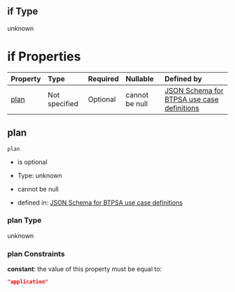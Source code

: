 ## if Type

unknown

# if Properties

| Property      | Type          | Required | Nullable       | Defined by                                                                                                                                                                                                                                  |
| :------------ | :------------ | :------- | :------------- | :------------------------------------------------------------------------------------------------------------------------------------------------------------------------------------------------------------------------------------------ |
| [plan](#plan) | Not specified | Optional | cannot be null | [JSON Schema for BTPSA use case definitions](btpsa-usecase-properties-services-items-allof-1-then-allof-32-then-allof-0-if-properties-plan.md "undefined#/properties/services/items/allOf/1/then/allOf/32/then/allOf/0/if/properties/plan") |

## plan



`plan`

*   is optional

*   Type: unknown

*   cannot be null

*   defined in: [JSON Schema for BTPSA use case definitions](btpsa-usecase-properties-services-items-allof-1-then-allof-32-then-allof-0-if-properties-plan.md "undefined#/properties/services/items/allOf/1/then/allOf/32/then/allOf/0/if/properties/plan")

### plan Type

unknown

### plan Constraints

**constant**: the value of this property must be equal to:

```json
"application"
```
